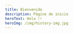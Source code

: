 ```yaml
---
title: Bienvenido
description: Página de inicio
heroText: Hola !!
heroImg: /img/history-img.jpg
---
```

